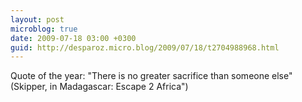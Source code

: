 ```yaml
---
layout: post
microblog: true
date: 2009-07-18 03:00 +0300
guid: http://desparoz.micro.blog/2009/07/18/t2704988968.html
---
```

Quote of the year: "There is no greater sacrifice than someone else" (Skipper, in Madagascar: Escape 2 Africa")
